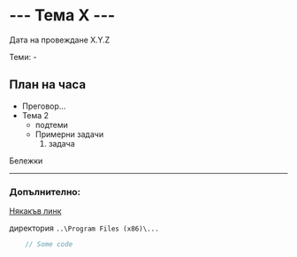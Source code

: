 # --- Тема X ---

Дата на провеждане X.Y.Z

Теми: -

## План на часа
- Преговор...
- Тема 2  
	* подтеми
	* Примерни задачи
		1. задача

Бележки

-----

### Допълнително:

[Някакъв линк](gitlab.com)

директория `..\Program Files (x86)\...`

```C++
	// Some code
```

